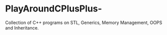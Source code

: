 # PlayAroundCPlusPlus-
Collection of C++ programs on STL, Generics, Memory Management, OOPS and Inheritance.
